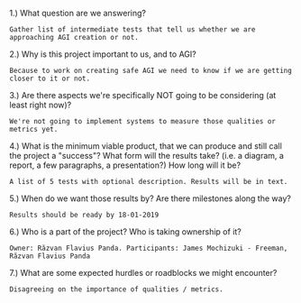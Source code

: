 1.) What question are we answering?

    Gather list of intermediate tests that tell us whether we are approaching AGI creation or not.

2.) Why is this project important to us, and to AGI? 

    Because to work on creating safe AGI we need to know if we are getting closer to it or not.

3.) Are there aspects we're specifically NOT going to be considering (at least right now)?

    We're not going to implement systems to measure those qualities or metrics yet.

4.) What is the minimum viable product, that we can produce and still call the project a "success"? What form will the results take? (i.e. a diagram, a report, a few paragraphs, a presentation?) How long will it be? 

    A list of 5 tests with optional description. Results will be in text.

5.) When do we want those results by? Are there milestones along the way?

    Results should be ready by 18-01-2019

6.) Who is a part of the project? Who is taking ownership of it?

    Owner: Răzvan Flavius Panda. Participants: James Mochizuki - Freeman, Răzvan Flavius Panda

7.) What are some expected hurdles or roadblocks we might encounter?

    Disagreeing on the importance of qualities / metrics.